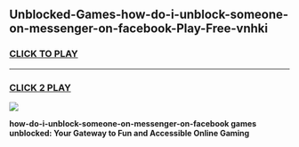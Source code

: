 
## Unblocked-Games-how-do-i-unblock-someone-on-messenger-on-facebook-Play-Free-vnhki
<h3>
<a href="https://premium76.site?title=how-do-i-unblock-someone-on-messenger-on-facebook&ref=21A">CLICK TO PLAY</a></h3>
<hr>

<h3>
<a href="https://premium76.site?title=how-do-i-unblock-someone-on-messenger-on-facebook&ref=21A">CLICK 2 PLAY</a>
  
</h3>

<a href="https://premium76.site?title=how-do-i-unblock-someone-on-messenger-on-facebook&ref=21A"><img src="https://clearcache.store/games.png"></a>


**how-do-i-unblock-someone-on-messenger-on-facebook games unblocked: Your Gateway to Fun and Accessible Online Gaming**
